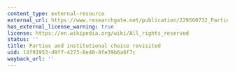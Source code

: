 ```yaml
---
content_type: external-resource
external_url: https://www.researchgate.net/publication/229560732_Parties_and_Institutional_Choice_Revisited
has_external_license_warning: true
license: https://en.wikipedia.org/wiki/All_rights_reserved
status: ''
title: Parties and institutional choice revisited
uid: 14f91953-d9f7-4273-8e40-0fe39b6a6f7c
wayback_url: ''
---
```

